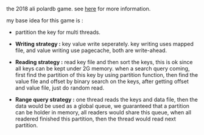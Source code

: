 the 2018 ali polardb game. see [here](https://tianchi.aliyun.com/programming/introduction.htm?spm=5176.11165261.5678.1.2b7378eeGvMcZj&raceId=231689) for more information.

my base idea for this game is : 

* partition the key for multi threads.

* <b> Writing strategy :</b> key value write seperately. key writing uses mapped file, and value writing use pagecache, both are write-ahead.

* <b> Reading strategy :</b> read key file and then sort the keys, this is ok since all keys can be kept under 2G memory. when a search query coming, first find the partition of this key by using partition function, then find the value file and offset by binary search on the keys, after getting offset and value file, just do random read.

* <b> Range query strategy :</b> one thread reads the keys and data file, then the data would be used as a global queue, we guaranteed that a partition can be holder in memory, all readers would share this queue, when all readered finished this partition, then the thread would read next partition. 

